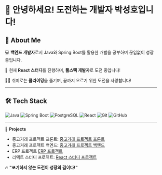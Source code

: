 # 👋 안녕하세요! 도전하는 개발자 **박성호**입니다!

## 🚀 About Me
💻 **백엔드 개발자**로서 Java와 Spring Boot를 활용한 개발을 공부하며 끊임없이 성장 중입니다.

🌱 현재 **React 스터디**를 진행하며, **풀스택 개발자**로 도전 중입니다!

🧗‍♂️ 취미로는 **클라이밍**을 즐기며, 끝까지 오르기 위한 도전을 사랑합니다!

---

## 🛠 Tech Stack
![Java](https://img.shields.io/badge/Java-%23ED8B00.svg?style=for-the-badge&logo=openjdk&logoColor=white) 
![Spring Boot](https://img.shields.io/badge/Spring%20Boot-%236DB33F.svg?style=for-the-badge&logo=springboot&logoColor=white) 
![PostgreSQL](https://img.shields.io/badge/PostgreSQL-%23336791.svg?style=for-the-badge&logo=postgresql&logoColor=white) 
![React](https://img.shields.io/badge/React-%2361DAFB.svg?style=for-the-badge&logo=react&logoColor=black) 
![Git](https://img.shields.io/badge/Git-%23F05033.svg?style=for-the-badge&logo=git&logoColor=white) 
![GitHub](https://img.shields.io/badge/GitHub-%23181717.svg?style=for-the-badge&logo=github&logoColor=white)

---
📂 **Projects**

- 중고거래 프로젝트 프론트: [중고거래 프로젝트 프론트](https://github.com/lolu1032/UsedTrade_project_frontend.git)
- 중고거래 프로젝트 백엔드: [중고거래 프로젝트 백엔드](https://github.com/lolu1032/UsedTrade_project_backend.git)
- ERP 프로젝트 [ERP 프로젝트](https://github.com/lolu1032/ERP_Service.git)
- 리액트 스터디 프로젝트: [React 스터디 프로젝트](https://github.com/lolu1032/React-Study.git)


🔥 **"포기하지 않는 도전이 성장의 길이다!"**
